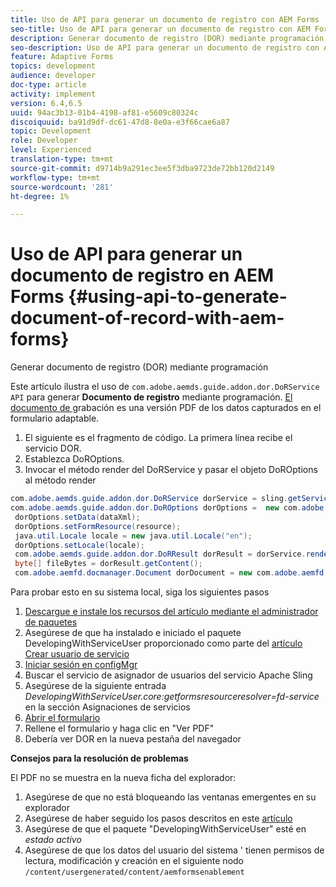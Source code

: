 ```yaml
---
title: Uso de API para generar un documento de registro con AEM Forms
seo-title: Uso de API para generar un documento de registro con AEM Forms
description: Generar documento de registro (DOR) mediante programación
seo-description: Uso de API para generar un documento de registro con AEM Forms
feature: Adaptive Forms
topics: development
audience: developer
doc-type: article
activity: implement
version: 6.4,6.5
uuid: 94ac3b13-01b4-4198-af81-e5609c80324c
discoiquuid: ba91d9df-dc61-47d8-8e0a-e3f66cae6a87
topic: Development
role: Developer
level: Experienced
translation-type: tm+mt
source-git-commit: d9714b9a291ec3ee5f3dba9723de72bb120d2149
workflow-type: tm+mt
source-wordcount: '281'
ht-degree: 1%

---
```



# Uso de API para generar un documento de registro en AEM Forms {#using-api-to-generate-document-of-record-with-aem-forms}

Generar documento de registro (DOR) mediante programación

Este artículo ilustra el uso de `com.adobe.aemds.guide.addon.dor.DoRService API` para generar **Documento de registro** mediante programación. [El documento de ](https://docs.adobe.com/content/help/en/experience-manager-65/forms/adaptive-forms-advanced-authoring/generate-document-of-record-for-non-xfa-based-adaptive-forms.html) grabación es una versión PDF de los datos capturados en el formulario adaptable.

1. El siguiente es el fragmento de código. La primera línea recibe el servicio DOR.
1. Establezca DoROptions.
1. Invocar el método render del DoRService y pasar el objeto DoROptions al método render

```java
com.adobe.aemds.guide.addon.dor.DoRService dorService = sling.getService(com.adobe.aemds.guide.addon.dor.DoRService.class);
com.adobe.aemds.guide.addon.dor.DoROptions dorOptions =  new com.adobe.aemds.guide.addon.dor.DoROptions();
 dorOptions.setData(dataXml);
 dorOptions.setFormResource(resource);
 java.util.Locale locale = new java.util.Locale("en");
 dorOptions.setLocale(locale);
 com.adobe.aemds.guide.addon.dor.DoRResult dorResult = dorService.render(dorOptions);
 byte[] fileBytes = dorResult.getContent();
 com.adobe.aemfd.docmanager.Document dorDocument = new com.adobe.aemfd.docmanager.Document(fileBytes);
```

Para probar esto en su sistema local, siga los siguientes pasos

1. [Descargue e instale los recursos del artículo mediante el administrador de paquetes](assets/dor-with-api.zip)
1. Asegúrese de que ha instalado e iniciado el paquete DevelopingWithServiceUser proporcionado como parte del [artículo Crear usuario de servicio](service-user-tutorial-develop.md)
1. [Iniciar sesión en configMgr](http://localhost:4502/system/console/configMgr)
1. Buscar el servicio de asignador de usuarios del servicio Apache Sling
1. Asegúrese de la siguiente entrada _DevelopingWithServiceUser.core:getformsresourceresolver=fd-service_ en la sección Asignaciones de servicios
1. [Abrir el formulario](http://localhost:4502/content/dam/formsanddocuments/sandbox/1201-borrower-payments/jcr:content?wcmmode=disabled)
1. Rellene el formulario y haga clic en &quot;Ver PDF&quot;
1. Debería ver DOR en la nueva pestaña del navegador


**Consejos para la resolución de problemas**

El PDF no se muestra en la nueva ficha del explorador:

1. Asegúrese de que no está bloqueando las ventanas emergentes en su explorador
1. Asegúrese de haber seguido los pasos descritos en este [artículo](service-user-tutorial-develop.md)
1. Asegúrese de que el paquete &quot;DevelopingWithServiceUser&quot; esté en *estado activo*
1. Asegúrese de que los datos del usuario del sistema &#39; tienen permisos de lectura, modificación y creación en el siguiente nodo `/content/usergenerated/content/aemformsenablement`

